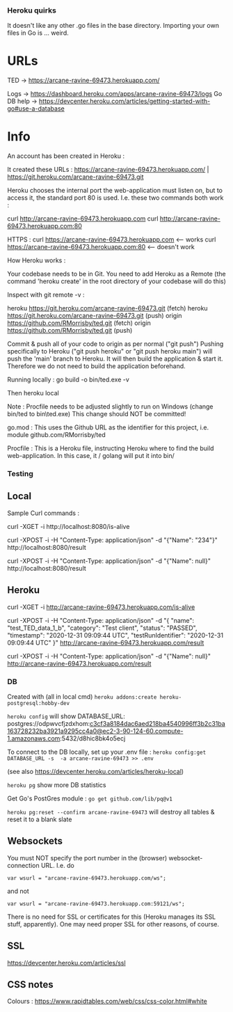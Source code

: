 ### Heroku quirks

It doesn't like any other .go files in the base directory. Importing your own files in Go is ... weird.

# URLs

TED -> https://arcane-ravine-69473.herokuapp.com/

Logs -> https://dashboard.heroku.com/apps/arcane-ravine-69473/logs
Go DB help -> https://devcenter.heroku.com/articles/getting-started-with-go#use-a-database

# Info

An account has been created in Heroku :

It created these URLs :
https://arcane-ravine-69473.herokuapp.com/ | https://git.heroku.com/arcane-ravine-69473.git

Heroku chooses the internal port the web-application must listen on, but to access
it, the standard port 80 is used. I.e. these two commands both work :

curl http://arcane-ravine-69473.herokuapp.com
curl http://arcane-ravine-69473.herokuapp.com:80

HTTPS :
curl https://arcane-ravine-69473.herokuapp.com <-- works
curl https://arcane-ravine-69473.herokuapp.com:80 <-- doesn't work

How Heroku works :

Your codebase needs to be in Git. You need to add Heroku as a Remote
(the command 'heroku create' in the root directory of your codebase will do this)

Inspect with git remote -v :

heroku https://git.heroku.com/arcane-ravine-69473.git (fetch)
heroku https://git.heroku.com/arcane-ravine-69473.git (push)
origin https://github.com/RMorrisby/ted.git (fetch)
origin https://github.com/RMorrisby/ted.git (push)

Commit & push all of your code to origin as per normal ("git push")
Pushing specifically to Heroku ("git push heroku" or "git push heroku main")
will push the 'main' branch to Heroku. It will then build the application & start it.
Therefore we do not need to build the application beforehand.

Running locally :
go build -o bin/ted.exe -v

Then
heroku local

Note : Procfile needs to be adjusted slightly to run on Windows (change bin/ted to bin\ted.exe)
This change should NOT be committed!

go.mod :
This uses the Github URL as the identifier for this project, i.e.
module github.com/RMorrisby/ted

Procfile :
This is a Heroku file, instructing Heroku where to find the build web-application.
In this case, it / golang will put it into bin/

### Testing

## Local

Sample Curl commands :

curl -XGET -i http://localhost:8080/is-alive

curl -XPOST -i -H "Content-Type: application/json" -d "{\"Name\": \"234\"}" http://localhost:8080/result

curl -XPOST -i -H "Content-Type: application/json" -d "{\"Name\": null}" http://localhost:8080/result

## Heroku

curl -XGET -i http://arcane-ravine-69473.herokuapp.com/is-alive

curl -XPOST -i -H "Content-Type: application/json" -d "{ \"name\": \"test_TED_data_1_b\", \"category\": \"Test client\", \"status\": \"PASSED\", \"timestamp\": \"2020-12-31 09:09:44 UTC\", \"testRunIdentifier\": \"2020-12-31 09:09:44 UTC\" }" http://arcane-ravine-69473.herokuapp.com/result

curl -XPOST -i -H "Content-Type: application/json" -d "{\"Name\": null}" http://arcane-ravine-69473.herokuapp.com/result

### DB

Created with
(all in local cmd) `heroku addons:create heroku-postgresql:hobby-dev`

`heroku config` will show
DATABASE_URL: postgres://odpwvcfjzdxhom:c3cf3a8184dac6aed218ba4540996ff3b2c31ba163728232ba3921a9295cc4a0@ec2-3-90-124-60.compute-1.amazonaws.com:5432/d8hic8bk4o5ecj

To connect to the DB locally, set up your .env file :
`heroku config:get DATABASE_URL -s  -a arcane-ravine-69473 >> .env`

(see also https://devcenter.heroku.com/articles/heroku-local)


`heroku pg` show more DB statistics

Get Go's PostGres module : `go get github.com/lib/pq@v1`

`heroku pg:reset --confirm arcane-ravine-69473` will destroy all tables & reset it to a blank slate

## Websockets

You must NOT specify the port number in the (browser) websocket-connection URL. I.e. do

```
var wsurl = "arcane-ravine-69473.herokuapp.com/ws";
```

and not

```
var wsurl = "arcane-ravine-69473.herokuapp.com:59121/ws";
```

There is no need for SSL or certificates for this (Heroku manages its SSL stuff, apparently). One may need proper SSL for other reasons, of course.

## SSL

https://devcenter.heroku.com/articles/ssl

## CSS notes

Colours : https://www.rapidtables.com/web/css/css-color.html#white
